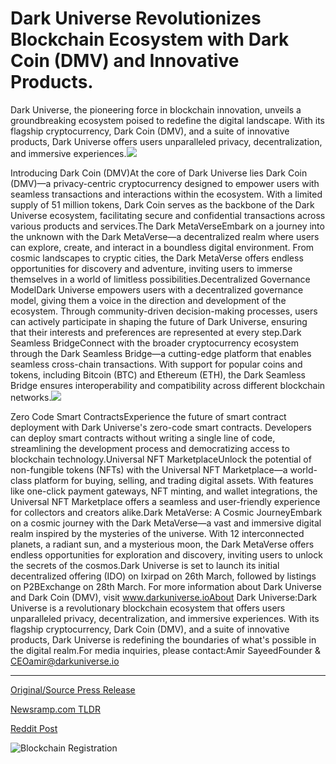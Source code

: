 # Dark Universe Revolutionizes Blockchain Ecosystem with Dark Coin (DMV) and Innovative Products.

Dark Universe, the pioneering force in blockchain innovation, unveils a groundbreaking ecosystem poised to redefine the digital landscape. With its flagship cryptocurrency, Dark Coin (DMV), and a suite of innovative products, Dark Universe offers users unparalleled privacy, decentralization, and immersive experiences.![](https://blockchainwire.s3.amazonaws.com/jjcverse/editor_image/88044b0d-0bd5-4696-b9be-af56f2efe08d.png)

Introducing Dark Coin (DMV)At the core of Dark Universe lies Dark Coin (DMV)—a privacy-centric cryptocurrency designed to empower users with seamless transactions and interactions within the ecosystem. With a limited supply of 51 million tokens, Dark Coin serves as the backbone of the Dark Universe ecosystem, facilitating secure and confidential transactions across various products and services.The Dark MetaVerseEmbark on a journey into the unknown with the Dark MetaVerse—a decentralized realm where users can explore, create, and interact in a boundless digital environment. From cosmic landscapes to cryptic cities, the Dark MetaVerse offers endless opportunities for discovery and adventure, inviting users to immerse themselves in a world of limitless possibilities.Decentralized Governance ModelDark Universe empowers users with a decentralized governance model, giving them a voice in the direction and development of the ecosystem. Through community-driven decision-making processes, users can actively participate in shaping the future of Dark Universe, ensuring that their interests and preferences are represented at every step.Dark Seamless BridgeConnect with the broader cryptocurrency ecosystem through the Dark Seamless Bridge—a cutting-edge platform that enables seamless cross-chain transactions. With support for popular coins and tokens, including Bitcoin (BTC) and Ethereum (ETH), the Dark Seamless Bridge ensures interoperability and compatibility across different blockchain networks.![](https://blockchainwire.s3.amazonaws.com/jjcverse/editor_image/72e35840-b568-4eba-b660-2779b5bbe2c7.jpg)

Zero Code Smart ContractsExperience the future of smart contract deployment with Dark Universe's zero-code smart contracts. Developers can deploy smart contracts without writing a single line of code, streamlining the development process and democratizing access to blockchain technology.Universal NFT MarketplaceUnlock the potential of non-fungible tokens (NFTs) with the Universal NFT Marketplace—a world-class platform for buying, selling, and trading digital assets. With features like one-click payment gateways, NFT minting, and wallet integrations, the Universal NFT Marketplace offers a seamless and user-friendly experience for collectors and creators alike.Dark MetaVerse: A Cosmic JourneyEmbark on a cosmic journey with the Dark MetaVerse—a vast and immersive digital realm inspired by the mysteries of the universe. With 12 interconnected planets, a radiant sun, and a mysterious moon, the Dark MetaVerse offers endless opportunities for exploration and discovery, inviting users to unlock the secrets of the cosmos.Dark Universe is set to launch its initial decentralized offering (IDO) on Ixirpad on 26th March, followed by listings on P2BExchange on 28th March. For more information about Dark Universe and Dark Coin (DMV), visit www.darkuniverse.ioAbout Dark Universe:Dark Universe is a revolutionary blockchain ecosystem that offers users unparalleled privacy, decentralization, and immersive experiences. With its flagship cryptocurrency, Dark Coin (DMV), and a suite of innovative products, Dark Universe is redefining the boundaries of what's possible in the digital realm.For media inquiries, please contact:Amir SayeedFounder & CEOamir@darkuniverse.io 

---

[Original/Source Press Release](https://blockchainwire.io/press-release/-dark-universe-revolutionizes-blockchain-ecosystem-with-dark-coin-dmv-and-innovative-products)
                    

[Newsramp.com TLDR](None) 



[Reddit Post](https://www.reddit.com/r/CryptoNewsInfo/comments/1bpo90r/dark_universe_introduces_groundbreaking_ecosystem/) 



![Blockchain Registration](https://cdn.newsramp.app/blockchainwire/qrcode/243/28/dualMeGw.webp)